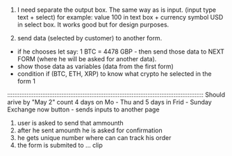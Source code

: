 # 
1. I need separate the output box. The same way as is input. (input type text + select) for example: value 100 in text box + currency symbol USD in select box. It works good but for design purposes.

2. send data (selected by customer) to another form.

- if he chooses let say: 1 BTC =  4478 GBP - then send those data to NEXT FORM (where he will be asked for another data).
- show those data as variables (data from the first form)
- condition if (BTC, ETH, XRP) to know what crypto he selected in the form 1


::::::::::::::::::::::::::::::::::::::::::::::::::::::::::::::::::::::::::::::::::::::::::::::::::::::::::::::::
Should arive by "May 2" count 4 days on Mo - Thu and 5 days in Frid - Sunday
Exchange now button - sends inputs to another page
1. user is asked to send that ammounth 
2. after he sent amounth he is asked for confirmation
3. he gets unique number where can can track his order
4. the form is submited to ... clip
